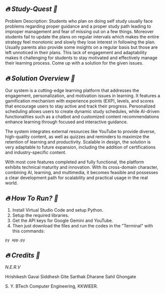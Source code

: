 ## *🔥 Study-Quest 🎴*

Problem Description: Students who plan on doing self study usually face problems regarding proper guidance and a proper study path leading to improper management and fear of missing out on a few things. Moreover students fail to update the plans on regular intervals which makes the entire strategy feel monotonic and slowly they lose interest in following the plan. Usually parents also provide some insights on a regular basis but those are left unnoticed in their plans. This lack of engagement and adaptability makes it challenging for students to stay motivated and effectively manage their learning process. Come up with a solution for the given issues.


## *🔥 Solution Overview 🎴*

Our system is a cutting-edge learning platform that addresses the engagement, personalization, and motivation issues in learning. It features a gamification mechanism with experience points (EXP), levels, and scores that encourage users to stay active and track their progress. Personalized scheduling allows users to create dynamic study schedules, while AI-driven functionalities such as a chatbot and customized content recommendations enhance learning through focused and interactive guidance.


The system integrates external resources like YouTube to provide diverse, high-quality content, as well as quizzes and reminders to maximize the retention of learning and productivity. Scalable in design, the solution is very adaptable to future expansion, including the addition of certifications and industry-specific content.


With most core features completed and fully functional, the platform exhibits technical maturity and innovation. With its cross-domain character, combining AI, learning, and multimedia, it becomes feasible and possesses a clear development path for scalability and practical usage in the real world.


## *🔥 How To Run? 🎴*

1. Install Virtual Studio Code and setup Python.
2. Setup the required libraries.
3. Get the API keys for Google Gemini and YouTube.
4. Then just download the files and run the codes in the "Terminal" with this commands:

```
py app.py
```


## *🔥 Credits 🎴*

*N.E.R.V*

Hrishikesh Gavai
Siddhesh Gite
Sarthak Dharane
Sahil Ghongate

S. Y. BTech Computer Engineering, KKWIEER.
